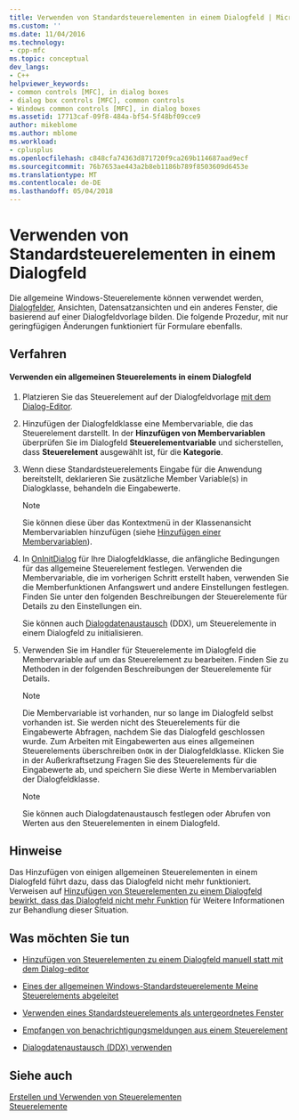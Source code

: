 ```yaml
---
title: Verwenden von Standardsteuerelementen in einem Dialogfeld | Microsoft Docs
ms.custom: ''
ms.date: 11/04/2016
ms.technology:
- cpp-mfc
ms.topic: conceptual
dev_langs:
- C++
helpviewer_keywords:
- common controls [MFC], in dialog boxes
- dialog box controls [MFC], common controls
- Windows common controls [MFC], in dialog boxes
ms.assetid: 17713caf-09f8-484a-bf54-5f48bf09cce9
author: mikeblome
ms.author: mblome
ms.workload:
- cplusplus
ms.openlocfilehash: c848cfa74363d871720f9ca269b114687aad9ecf
ms.sourcegitcommit: 76b7653ae443a2b8eb1186b789f8503609d6453e
ms.translationtype: MT
ms.contentlocale: de-DE
ms.lasthandoff: 05/04/2018
---
```

# <a name="using-common-controls-in-a-dialog-box"></a>Verwenden von Standardsteuerelementen in einem Dialogfeld
Die allgemeine Windows-Steuerelemente können verwendet werden, [Dialogfelder](../mfc/dialog-boxes.md), Ansichten, Datensatzansichten und ein anderes Fenster, die basierend auf einer Dialogfeldvorlage bilden. Die folgende Prozedur, mit nur geringfügigen Änderungen funktioniert für Formulare ebenfalls.  
  
## <a name="procedures"></a>Verfahren  
  
#### <a name="to-use-a-common-control-in-a-dialog-box"></a>Verwenden ein allgemeinen Steuerelements in einem Dialogfeld  
  
1.  Platzieren Sie das Steuerelement auf der Dialogfeldvorlage [mit dem Dialog-Editor](../mfc/using-the-dialog-editor-to-add-controls.md).  
  
2.  Hinzufügen der Dialogfeldklasse eine Membervariable, die das Steuerelement darstellt. In der **Hinzufügen von Membervariablen** überprüfen Sie im Dialogfeld **Steuerelementvariable** und sicherstellen, dass **Steuerelement** ausgewählt ist, für die **Kategorie**.  
  
3.  Wenn diese Standardsteuerelements Eingabe für die Anwendung bereitstellt, deklarieren Sie zusätzliche Member Variable(s) in Dialogklasse, behandeln die Eingabewerte.  
  
    > [!NOTE]
    >  Sie können diese über das Kontextmenü in der Klassenansicht Membervariablen hinzufügen (siehe [Hinzufügen einer Membervariablen](../ide/adding-a-member-variable-visual-cpp.md)).  
  
4.  In [OnInitDialog](../mfc/reference/cdialog-class.md#oninitdialog) für Ihre Dialogfeldklasse, die anfängliche Bedingungen für das allgemeine Steuerelement festlegen. Verwenden die Membervariable, die im vorherigen Schritt erstellt haben, verwenden Sie die Memberfunktionen Anfangswert und andere Einstellungen festlegen. Finden Sie unter den folgenden Beschreibungen der Steuerelemente für Details zu den Einstellungen ein.  
  
     Sie können auch [Dialogdatenaustausch](../mfc/dialog-data-exchange-and-validation.md) (DDX), um Steuerelemente in einem Dialogfeld zu initialisieren.  
  
5.  Verwenden Sie im Handler für Steuerelemente im Dialogfeld die Membervariable auf um das Steuerelement zu bearbeiten. Finden Sie zu Methoden in der folgenden Beschreibungen der Steuerelemente für Details.  
  
    > [!NOTE]
    >  Die Membervariable ist vorhanden, nur so lange im Dialogfeld selbst vorhanden ist. Sie werden nicht des Steuerelements für die Eingabewerte Abfragen, nachdem Sie das Dialogfeld geschlossen wurde. Zum Arbeiten mit Eingabewerten aus eines allgemeinen Steuerelements überschreiben `OnOK` in der Dialogfeldklasse. Klicken Sie in der Außerkraftsetzung Fragen Sie des Steuerelements für die Eingabewerte ab, und speichern Sie diese Werte in Membervariablen der Dialogfeldklasse.  
  
    > [!NOTE]
    >  Sie können auch Dialogdatenaustausch festlegen oder Abrufen von Werten aus den Steuerelementen in einem Dialogfeld.  
  
## <a name="remarks"></a>Hinweise  
 Das Hinzufügen von einigen allgemeinen Steuerelementen in einem Dialogfeld führt dazu, dass das Dialogfeld nicht mehr funktioniert. Verweisen auf [Hinzufügen von Steuerelementen zu einem Dialogfeld bewirkt, dass das Dialogfeld nicht mehr Funktion](../windows/adding-controls-to-a-dialog-causes-the-dialog-to-no-longer-function.md) für Weitere Informationen zur Behandlung dieser Situation.  
  
## <a name="what-do-you-want-to-do"></a>Was möchten Sie tun  
  
-   [Hinzufügen von Steuerelementen zu einem Dialogfeld manuell statt mit dem Dialog-editor](../mfc/adding-controls-by-hand.md)  
  
-   [Eines der allgemeinen Windows-Standardsteuerelemente Meine Steuerelements abgeleitet](../mfc/deriving-controls-from-a-standard-control.md)  
  
-   [Verwenden eines Standardsteuerelements als untergeordnetes Fenster](../mfc/using-a-common-control-as-a-child-window.md)  
  
-   [Empfangen von benachrichtigungsmeldungen aus einem Steuerelement](../mfc/receiving-notification-from-common-controls.md)  
  
-   [Dialogdatenaustausch (DDX) verwenden](../mfc/dialog-data-exchange-and-validation.md)  
  
## <a name="see-also"></a>Siehe auch  
 [Erstellen und Verwenden von Steuerelementen](../mfc/making-and-using-controls.md)   
 [Steuerelemente](../mfc/controls-mfc.md)

